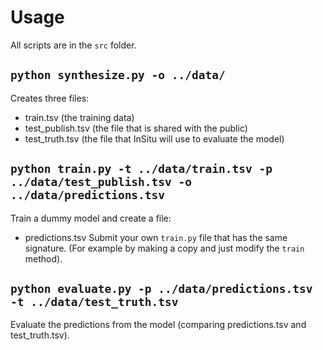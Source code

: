 # Usage
All scripts are in the `src` folder.

## `python synthesize.py -o ../data/`

Creates three files:
* train.tsv (the training data)
* test_publish.tsv (the file that is shared with the public)
* test_truth.tsv (the file that InSitu will use to evaluate the model)

## `python train.py -t ../data/train.tsv -p ../data/test_publish.tsv -o ../data/predictions.tsv`

Train a dummy model and create a file:
* predictions.tsv
Submit your own `train.py` file that has the same signature. (For example by making a copy and just modify the `train` method).

## `python evaluate.py -p ../data/predictions.tsv -t ../data/test_truth.tsv`

Evaluate the predictions from the model (comparing predictions.tsv and test_truth.tsv).
